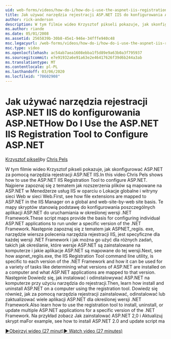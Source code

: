```yaml
---
uid: web-forms/videos/how-do-i/how-do-i-use-the-aspnet-iis-registration-tool-to-configure-aspnet
title: Jak używać narzędzia rejestracji ASP.NET IIS do konfigurowania ASP.NET | Microsoft Docs
author: rick-anderson
description: W tym filmie wideo Krzysztof pikseli pokazuje, jak skonfigurować ASP.NET za pomocą narzędzia rejestracji ASP.NET IIS. Najpierw Zobacz, jak rozszerzenia plików są mapowane na ASP.NET w...
ms.author: riande
ms.date: 05/01/2008
ms.assetid: 2565839b-30b8-45e1-946e-34fffe940c48
msc.legacyurl: /web-forms/videos/how-do-i/how-do-i-use-the-aspnet-iis-registration-tool-to-configure-aspnet
msc.type: video
ms.openlocfilehash: ac54ab7aea1608ebba1f5d89e9a63b0a3f795937
ms.sourcegitcommit: e7e91932a6e91a63e2e46417626f39d6b244a3ab
ms.translationtype: MT
ms.contentlocale: pl-PL
ms.lasthandoff: 03/06/2020
ms.locfileid: "78602908"
---
```

# <a name="how-do-i-use-the-aspnet-iis-registration-tool-to-configure-aspnet"></a><span data-ttu-id="3aa05-104">Jak używać narzędzia rejestracji ASP.NET IIS do konfigurowania ASP.NET</span><span class="sxs-lookup"><span data-stu-id="3aa05-104">How Do I Use the ASP.NET IIS Registration Tool to Configure ASP.NET</span></span>

<span data-ttu-id="3aa05-105">[Krzysztof pikseli](https://twitter.com/chrispels)</span><span class="sxs-lookup"><span data-stu-id="3aa05-105">by [Chris Pels](https://twitter.com/chrispels)</span></span>

<span data-ttu-id="3aa05-106">W tym filmie wideo Krzysztof pikseli pokazuje, jak skonfigurować ASP.NET za pomocą narzędzia rejestracji ASP.NET IIS.</span><span class="sxs-lookup"><span data-stu-id="3aa05-106">In this video Chris Pels shows how to use the ASP.NET IIS Registration Tool to configure ASP.NET.</span></span> <span data-ttu-id="3aa05-107">Najpierw zapoznaj się z tematem jak rozszerzenia plików są mapowane na ASP.NET w Menedżerze usług IIS w oparciu o Lokacje globalne i witryny sieci Web w sieci Web.</span><span class="sxs-lookup"><span data-stu-id="3aa05-107">First, see how file extensions are mapped to ASP.NET in the IIS Manager on a global and web-site-by-web site basis.</span></span> <span data-ttu-id="3aa05-108">Te mapy skryptów stanowią podstawę do konfigurowania poszczególnych aplikacji ASP.NET do uruchamiania w określonej wersji .NET Framework.</span><span class="sxs-lookup"><span data-stu-id="3aa05-108">These script maps provide the basis for configuring individual ASP.NET applications to run under a specific version of the .NET Framework.</span></span> <span data-ttu-id="3aa05-109">Następnie zapoznaj się z tematem jak ASPNET\_regiis. exe, narzędzie wiersza polecenia narzędzia rejestracji IIS, jest specyficzne dla każdej wersji .NET Framework i jak można go użyć dla różnych zadań, takich jak określanie, które wersje ASP.NET są zainstalowane na komputerze i jakie aplikacje ASP.NET są mapowane do tej wersji.</span><span class="sxs-lookup"><span data-stu-id="3aa05-109">Next, see how aspnet\_regiis.exe, the IIS Registration Tool command line utility, is specific to each version of the .NET Framework and how it can be used for a variety of tasks like determining what versions of ASP.NET are installed on a computer and what ASP.NET applications are mapped to that version.</span></span> <span data-ttu-id="3aa05-110">Następnie Dowiedz się, jak instalować i odinstalowywać ASP.NET na komputerze przy użyciu narzędzia do rejestracji.</span><span class="sxs-lookup"><span data-stu-id="3aa05-110">Then, learn how install and uninstall ASP.NET on a computer using the registration tool.</span></span> <span data-ttu-id="3aa05-111">Dowiedz się również, jak za pomocą narzędzia rejestracji zainstalować, odinstalować lub zaktualizować wiele aplikacji ASP.NET dla określonej wersji .NET Framework.</span><span class="sxs-lookup"><span data-stu-id="3aa05-111">Also learn how to use the registration tool to install, uninstall, or update multiple ASP.NET applications for a specific version of the .NET Framework.</span></span> <span data-ttu-id="3aa05-112">Na przykład zobacz Jak zainstalować ASP.NET 2,0 i Aktualizuj skrypt ma</span><span class="sxs-lookup"><span data-stu-id="3aa05-112">For example, see how to install ASP.NET 2.0 and update script ma</span></span>

[<span data-ttu-id="3aa05-113">&#9654;Obejrzyj wideo (27 minut)</span><span class="sxs-lookup"><span data-stu-id="3aa05-113">&#9654; Watch video (27 minutes)</span></span>](https://channel9.msdn.com/Blogs/ASP-NET-Site-Videos/how-do-i-use-the-aspnet-iis-registration-tool-to-configure-aspnet)
